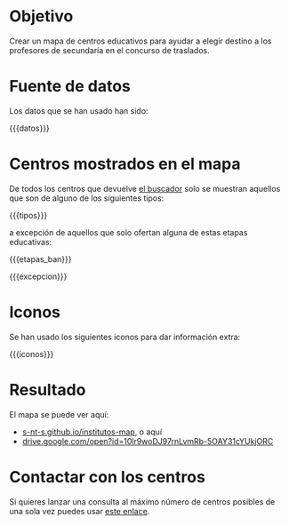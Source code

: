 # Objetivo

Crear un mapa de centros educativos para ayudar a elegir destino
a los profesores de secundaría en el concurso de traslados.

# Fuente de datos

Los datos que se han usado han sido:

{{{datos}}}

# Centros mostrados en el mapa

De todos los centros que devuelve [el buscador]({{{buscador}}}) solo se muestran
aquellos que son de alguno de los siguientes tipos:

{{{tipos}}}

a excepción de aquellos que solo ofertan alguna de estas etapas educativas:

{{{etapas_ban}}}

{{{excepcion}}}

# Iconos

Se han usado los siguientes iconos para dar información extra:

{{{iconos}}}

# Resultado

El mapa se puede ver aquí:
* [s-nt-s.github.io/institutos-map](https://s-nt-s.github.io/institutos-map/), o aquí
* [drive.google.com/open?id=10lr9woDJ97rnLvmRb-5OAY31cYUkjORC](https://drive.google.com/open?id=10lr9woDJ97rnLvmRb-5OAY31cYUkjORC)

# Contactar con los centros

Si quieres lanzar una consulta al máximo número de centros posibles de una
sola vez puedes usar [este enlace]({{{enlaces_mail}}}).

